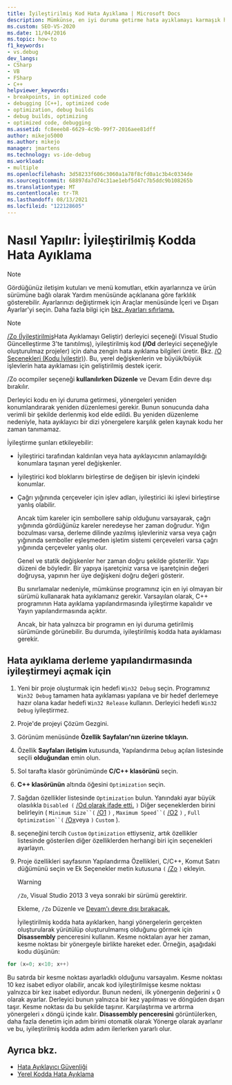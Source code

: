 ```yaml
---
title: İyileştirilmiş Kod Hata Ayıklama | Microsoft Docs
description: Mümkünse, en iyi duruma getirme hata ayıklamayı karmaşık hale getirmesi nedeniyle, programınız hata ayık olana kadar bir Win32 Yayın hedefi derlemeyin. Bu makaledeki ayrıntılara bakın.
ms.custom: SEO-VS-2020
ms.date: 11/04/2016
ms.topic: how-to
f1_keywords:
- vs.debug
dev_langs:
- CSharp
- VB
- FSharp
- C++
helpviewer_keywords:
- breakpoints, in optimized code
- debugging [C++], optimized code
- optimization, debug builds
- debug builds, optimizing
- optimized code, debugging
ms.assetid: fc8eeeb8-6629-4c9b-99f7-2016aee81dff
author: mikejo5000
ms.author: mikejo
manager: jmartens
ms.technology: vs-ide-debug
ms.workload:
- multiple
ms.openlocfilehash: 3d58233f606c3060a1a78f8cfd0a1c3b4c0334de
ms.sourcegitcommit: 68897da7d74c31ae1ebf5d47c7b5ddc9b108265b
ms.translationtype: MT
ms.contentlocale: tr-TR
ms.lasthandoff: 08/13/2021
ms.locfileid: "122128605"
---
```

# <a name="how-to-debug-optimized-code"></a>Nasıl Yapılır: İyileştirilmiş Kodda Hata Ayıklama

> [!NOTE]
> Gördüğünüz iletişim kutuları ve menü komutları, etkin ayarlarınıza ve ürün sürümüne bağlı olarak Yardım menüsünde açıklanana göre farklılık gösterebilir. Ayarlarınızı değiştirmek için Araçlar menüsünde İçeri ve Dışarı Ayarlar'yi seçin. Daha fazla bilgi için [bkz. Ayarları sıfırlama.](../ide/environment-settings.md#reset-settings)

> [!NOTE]
> [/Zo (İyileştirilmiş](/cpp/build/reference/zo-enhance-optimized-debugging)Hata Ayıklamayı Geliştir) derleyici seçeneği (Visual Studio Güncelleştirme 3'te tanıtılmış), iyileştirilmiş kod **(/Od** derleyici seçeneğiyle oluşturulmaz projeler) için daha zengin hata ayıklama bilgileri üretir. Bkz. [/O Seçenekleri (Kodu İyileştir)](/cpp/build/reference/o-options-optimize-code)). Bu, yerel değişkenlerin ve büyük/büyük işlevlerin hata ayıklaması için geliştirilmiş destek içerir.
>
> [](../debugger/edit-and-continue-visual-csharp.md) /Zo ocompiler seçeneği **kullanılırken Düzenle** ve Devam Edin devre dışı bırakılır.

 Derleyici kodu en iyi duruma getirmesi, yönergeleri yeniden konumlandırarak yeniden düzenlemesi gerekir. Bunun sonucunda daha verimli bir şekilde derlenmiş kod elde edildi. Bu yeniden düzenleme nedeniyle, hata ayıklayıcı bir dizi yönergelere karşılık gelen kaynak kodu her zaman tanımamaz.

 İyileştirme şunları etkileyebilir:

- İyileştirici tarafından kaldırılan veya hata ayıklayıcının anlamayıldığı konumlara taşınan yerel değişkenler.

- İyileştirici kod bloklarını birleştirse de değişen bir işlevin içindeki konumlar.

- Çağrı yığınında çerçeveler için işlev adları, iyileştirici iki işlevi birleştirse yanlış olabilir.

  Ancak tüm kareler için sembollere sahip olduğunu varsayarak, çağrı yığınında gördüğünüz kareler neredeyse her zaman doğrudur. Yığın bozulması varsa, derleme dilinde yazılmış işlevleriniz varsa veya çağrı yığınında semboller eşleşmeden işletim sistemi çerçeveleri varsa çağrı yığınında çerçeveler yanlış olur.

  Genel ve statik değişkenler her zaman doğru şekilde gösterilir. Yapı düzeni de böyledir. Bir yapıya işaretçiniz varsa ve işaretçinin değeri doğruysa, yapının her üye değişkeni doğru değeri gösterir.

  Bu sınırlamalar nedeniyle, mümkünse programınız için en iyi olmayan bir sürümü kullanarak hata ayıklamanız gerekir. Varsayılan olarak, C++ programının Hata ayıklama yapılandırmasında iyileştirme kapalıdır ve Yayın yapılandırmasında açıktır.

  Ancak, bir hata yalnızca bir programın en iyi duruma getirilmiş sürümünde görünebilir. Bu durumda, iyileştirilmiş kodda hata ayıklaması gerekir.

## <a name="to-turn-on-optimization-in-a-debug-build-configuration"></a>Hata ayıklama derleme yapılandırmasında iyileştirmeyi açmak için

1. Yeni bir proje oluşturmak için hedefi `Win32 Debug` seçin. Programınız `Win32 Debug` tamamen hata ayıklaması yapılana ve bir hedef derlemeye hazır olana kadar hedefi `Win32 Release` kullanın. Derleyici hedefi `Win32 Debug` iyileştirmez.

2. Proje'de projeyi Çözüm Gezgini.

3. Görünüm menüsünde **Özellik** **Sayfaları'nın üzerine tıklayın.**

4. Özellik **Sayfaları iletişim** kutusunda, Yapılandırma `Debug` açılan listesinde seçili **olduğundan** emin olun.

5. Sol tarafta klasör görünümünde **C/C++ klasörünü** seçin.

6. **C++ klasörünün** altında öğesini `Optimization` seçin.

7. Sağdan özellikler listesinde `Optimization` bulun. Yanındaki ayar büyük olasılıkla `Disabled (` [/Od olarak ifade etti.](/cpp/build/reference/od-disable-debug) `)` Diğer seçeneklerden birini belirleyin ( `Minimum Size``(` [/O1](/cpp/build/reference/o1-o2-minimize-size-maximize-speed) `)` , `Maximum Speed``(` [/O2](/cpp/build/reference/o1-o2-minimize-size-maximize-speed) `)` , `Full Optimization``(` [/Ox](/cpp/build/reference/ox-full-optimization)veya `)` `Custom` ).

8. seçeneğini tercih `Custom` `Optimization` ettiyseniz, artık özellikler listesinde gösterilen diğer özelliklerden herhangi biri için seçenekleri ayarlayın.

9. Proje özellikleri sayfasının Yapılandırma Özellikleri, C/C++, Komut Satırı düğümünü seçin ve Ek Seçenekler metin kutusuna `(` [/Zo](/cpp/build/reference/zo-enhance-optimized-debugging) `)` ekleyin. 

    > [!WARNING]
    > `/Zo`, Visual Studio 2013 3 veya sonraki bir sürümü gerektirir.
    >
    >  Ekleme, `/Zo` Düzenle ve [Devam'ı devre dışı bırakacak.](../debugger/edit-and-continue-visual-csharp.md)

   İyileştirilmiş kodda hata ayıklarken, hangi yönergelerin gerçekten oluşturularak yürütülüp oluşturulmamış olduğunu görmek için **Disassembly** penceresini kullanın. Kesme noktaları ayar her zaman, kesme noktası bir yönergeyle birlikte hareket eder. Örneğin, aşağıdaki kodu düşünün:

```cpp
for (x=0; x<10; x++)
```

 Bu satırda bir kesme noktası ayarladklı olduğunu varsayalım. Kesme noktası 10 kez isabet ediyor olabilir, ancak kod iyileştirilmişse kesme noktası yalnızca bir kez isabet ediyordur. Bunun nedeni, ilk yönergenin değerini `x` 0 olarak ayarlar. Derleyici bunun yalnızca bir kez yapılması ve döngüden dışarı taşır. Kesme noktası da bu şekilde taşınır. Karşılaştırma ve artırma yönergeleri `x` döngü içinde kalır. **Disassembly penceresini** görüntülerken, [](/previous-versions/visualstudio/visual-studio-2010/ek13f001(v=vs.100)) daha fazla denetim için adım birimi otomatik olarak Yönerge olarak ayarlanır ve bu, iyileştirilmiş kodda adım adım ilerlerken yararlı olur.

## <a name="see-also"></a>Ayrıca bkz.

- [Hata Ayıklayıcı Güvenliği](../debugger/debugger-security.md)
- [Yerel Kodda Hata Ayıklama](../debugger/debugging-native-code.md)